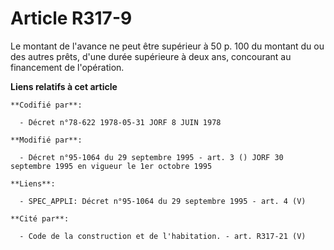 # Article R317-9

Le montant de l'avance ne peut être supérieur à 50 p. 100 du montant du ou des autres prêts, d'une durée supérieure à deux
ans, concourant au financement de l'opération.

**Liens relatifs à cet article**

	**Codifié par**:

	  - Décret n°78-622 1978-05-31 JORF 8 JUIN 1978

	**Modifié par**:

	  - Décret n°95-1064 du 29 septembre 1995 - art. 3 () JORF 30 septembre 1995 en vigueur le 1er octobre 1995

	**Liens**:

	  - SPEC_APPLI: Décret n°95-1064 du 29 septembre 1995 - art. 4 (V)

	**Cité par**:

	  - Code de la construction et de l'habitation. - art. R317-21 (V)

